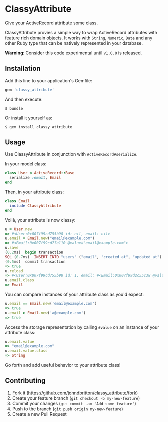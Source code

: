# ClassyAttribute

Give your ActiveRecord attribute some class.

ClassyAttribute provies a simple way to wrap ActiveRecord attributes with feature rich domain objects. It works with `String`, `Numeric`, `Date` and any other Ruby type that can be natively represented in your database.

__Warning__: Consider this code experimental until `v1.0.0` is released.

## Installation

Add this line to your application's Gemfile:

```ruby
gem 'classy_attribute'
```

And then execute:

    $ bundle

Or install it yourself as:

    $ gem install classy_attribute

## Usage

Use ClassyAttribute in conjunction with `ActiveRecord#serialize`.

In your model class:

```ruby
class User < ActiveRecord::Base
  serialize :email, Email
end
```

Then, in your attribute class:

```ruby
class Email
  include ClassyAttribute
end
```

Voilà, your attribute is now classy:

```ruby
u = User.new
=> #<User:0x007f99cd755b98 id: nil, email: nil>
u.email = Email.new("email@example.com")
=> #<Email:0x007f99cd77e110 @value="email@example.com">
u.save
(0.2ms)  begin transaction
SQL (0.7ms)  INSERT INTO "users" ("email", "created_at", "updated_at") VALUES (?, ?, ?)  [["email", "email@example.com"], ["created_at", "2015-01-15 04:05:21.939200"], ["updated_at", "2015-01-15 04:05:21.939200"]]
(0.5ms)  commit transaction
=> true  
u.reload
=> #<User:0x007f99cd755b98 id: 1, email: #<Email:0x007f99d2c55c38 @value="email@example.com">...>
u.email.class
=> Email
```
You can compare instances of your attribute class as you'd expect:

```ruby
u.email == Email.new('email@example.com')
=> true
u.email > Email.new('a@example.com')
=> true
```

Access the storage representation by calling `#value` on an instance of your attribute class:

```ruby
u.email.value
=> "email@example.com"
u.email.value.class
=> String
```

Go forth and add useful behavior to your attribute class!

## Contributing

1. Fork it (https://github.com/johndbritton/classy_attribute/fork)
2. Create your feature branch (`git checkout -b my-new-feature`)
3. Commit your changes (`git commit -am 'Add some feature'`)
4. Push to the branch (`git push origin my-new-feature`)
5. Create a new Pull Request
